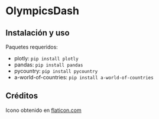 # OlympicsDash
## Instalación y uso
Paquetes requeridos:
- plotly: `pip install plotly`
- pandas: `pip install pandas`
- pycountry: `pip install pycountry`
- a-world-of-countries: `pip install a-world-of-countries`
## Créditos
Icono obtenido en [flaticon.com](https://www.flaticon.com/free-icon/medal_744922)
